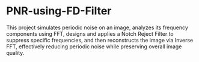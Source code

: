 # PNR-using-FD-Filter
This project simulates periodic noise on an image, analyzes its frequency components using FFT, designs and applies a Notch Reject Filter to suppress specific frequencies, and then reconstructs the image via Inverse FFT, effectively reducing periodic noise while preserving overall image quality.
